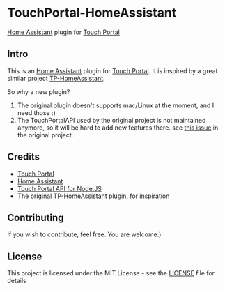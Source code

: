 # TouchPortal-HomeAssistant
[Home Assistant](https://www.home-assistant.io/) plugin for [Touch Portal](https://www.touch-portal.com/)

## Intro
This is an [Home Assistant](https://www.home-assistant.io/) plugin for [Touch Portal](https://www.touch-portal.com/).
It is inspired by a great similar project [TP-HomeAssistant](https://github.com/jaybz/TP-HomeAssistant).

So why a new plugin?
1. The original plugin doesn't supports mac/Linux at the moment, and I need those :)
2. The TouchPortalAPI used by the original project is not maintained anymore, so it will be hard to add new features there. see [this issue](https://github.com/jaybz/TP-HomeAssistant/issues/20) in the original project.

## Credits
* [Touch Portal](https://www.touch-portal.com/)
* [Home Assistant](https://www.home-assistant.io/)
* [Touch Portal API for Node.JS](https://github.com/spdermn02/touchportal-node-api)
* The original [TP-HomeAssistant](https://github.com/jaybz/TP-HomeAssistant) plugin, for inspiration

## Contributing
If you wish to contribute, feel free. You are welcome:)

## License
This project is licensed under the MIT License - see the [LICENSE](https://github.com/GiladShoham/TouchPortal-HomeAssistant/blob/master/LICENSE) file for details
